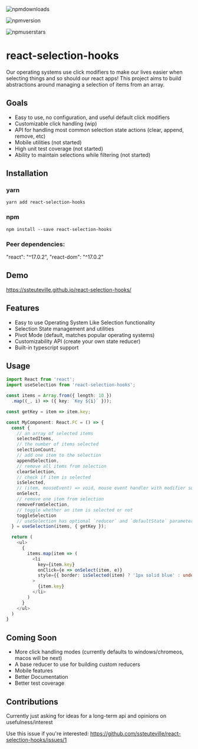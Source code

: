 
![npmdownloads](https://img.shields.io/npm/dm/react-selection-hooks)

![npmversion](https://img.shields.io/npm/v/react-selection-hooks)

![npmuserstars](https://img.shields.io/github/stars/ssteuteville?label=ssteutevile&style=social)

# react-selection-hooks
Our operating systems use click modifiers to make our lives easier when selecting things and so should our react apps! This project aims to build abstractions around managing a selection of items from an array.

## Goals
- Easy to use, no configuration, and useful default click modifiers
- Customizable click handling (wip)
- API for handling most common selection state actions (clear, append, remove, etc)
- Mobile utilities (not started)
- High unit test coverage (not started)
- Ability to maintain selections while filtering (not started)

## Installation
### yarn
`yarn add react-selection-hooks`

### npm
`npm install --save react-selection-hooks`

### Peer dependencies:
"react": "^17.0.2", "react-dom": "^17.0.2" 

## Demo
https://ssteuteville.github.io/react-selection-hooks/

## Features
- Easy to use Operating System Like Selection functionality
- Selection State management and utilities
- Pivot Mode (default, matches popular operating systems)
- Customizability API (create your own state reducer)
- Built-in typescript support

## Usage
```ts
import React from 'react';
import useSelection from 'react-selection-hooks';

const items = Array.from({ length: 10 })
  .map((_, i) => ({ key: `Key ${i}` }));

const getKey = item => item.key;

const MyComponent: React.FC = () => {
  const { 
    // an array of selected items
    selectedItems,
    // the number of items selected
    selectionCount,
    // add one item to the selection
    appendSelection, 
    // remove all items from selection
    clearSelection,
    // check if item is selected
    isSelected,
    // (item, mouseEvent) => void, mouse event handler with modifier support
    onSelect,
    // remove one item from selection
    removeFromSelection,
    // toggle whether an item is selected or not
    toggleSelection
    // useSelection has optional `reducer` and `defaultState` parameters
  } = useSelection(items, { getKey });

  return (
    <ul>
      {
        items.map(item => (
          <li 
            key={item.key}
            onClick={e => onSelect(item, e)}
            style={{ border: isSelected(item) ? '1px solid blue' : undefined }}
          >
            {item.key}
          </li>
        )
      }
    </ul>
  )
}
```

## Coming Soon
- More click handling modes (currently defaults to windows/chromeos, macos will be next)
- A base reducer to use for building custom reducers
- Mobile features
- Better Documentation
- Better test coverage

## Contributions
Currently just asking for ideas for a long-term api and opinions on usefulness/interest

Use this issue if you're interested:
https://github.com/ssteuteville/react-selection-hooks/issues/1